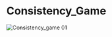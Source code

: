 # Consistency_Game

![Consistency_game 01](https://github.com/verve565/Consistency_Game/raw/master/Images/main_menu11.JPG)
